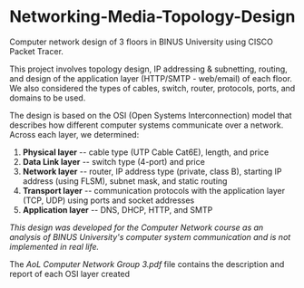 # Networking-Media-Topology-Design
Computer network design of 3 floors in BINUS University using CISCO Packet Tracer.

This project involves topology design, IP addressing & subnetting, routing, and design of the application layer (HTTP/SMTP - web/email) of each floor. We also considered the types of cables, switch, router, protocols, ports, and domains to be used. 

The design is based on the OSI (Open Systems Interconnection) model that describes how different computer systems communicate over a network. Across each layer, we determined:
1. **Physical layer** -- cable type (UTP Cable Cat6E), length, and price
2. **Data Link layer** -- switch type (4-port) and price
3. **Network layer** -- router, IP address type (private, class B), starting IP address (using FLSM), subnet mask, and static routing
4. **Transport layer** -- communication protocols with the application layer (TCP, UDP) using ports and socket addresses
5. **Application layer** -- DNS, DHCP, HTTP, and SMTP

_This design was developed for the Computer Network course as an analysis of BINUS University's computer system communication and is not implemented in real life._

The _AoL Computer Network Group 3.pdf_ file contains the description and report of each OSI layer created
